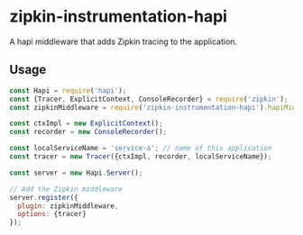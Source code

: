 # zipkin-instrumentation-hapi

A hapi middleware that adds Zipkin tracing to the application.

## Usage

```javascript
const Hapi = require('hapi');
const {Tracer, ExplicitContext, ConsoleRecorder} = require('zipkin');
const zipkinMiddleware = require('zipkin-instrumentation-hapi').hapiMiddleware;

const ctxImpl = new ExplicitContext();
const recorder = new ConsoleRecorder();

const localServiceName = 'service-a'; // name of this application
const tracer = new Tracer({ctxImpl, recorder, localServiceName});

const server = new Hapi.Server();

// Add the Zipkin middleware
server.register({
  plugin: zipkinMiddleware,
  options: {tracer}
});
```
